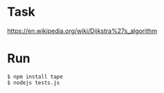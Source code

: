 
# Task

https://en.wikipedia.org/wiki/Dijkstra%27s_algorithm

# Run

```shell
$ npm install tape
$ nodejs tests.js
```

